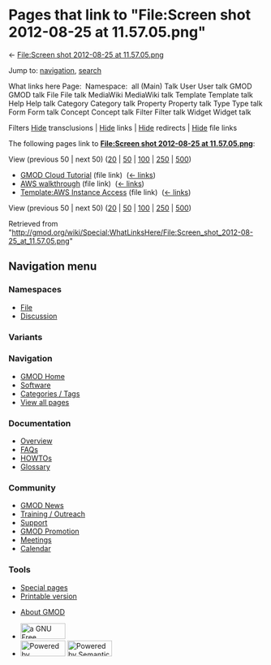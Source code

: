 <div id="mw-page-base" class="noprint">

</div>

<div id="mw-head-base" class="noprint">

</div>

<div id="content" class="mw-body" role="main">

<span id="top"></span>

<div id="mw-js-message" style="display:none;">

</div>



# <span dir="auto">Pages that link to "File:Screen shot 2012-08-25 at 11.57.05.png"</span>

<div id="bodyContent">

<div id="contentSub">

← [File:Screen shot 2012-08-25 at
11.57.05.png](/wiki/File:Screen_shot_2012-08-25_at_11.57.05.png "File:Screen shot 2012-08-25 at 11.57.05.png")

</div>

<div id="jump-to-nav" class="mw-jump">

Jump to: [navigation](#mw-navigation), [search](#p-search)

</div>

<div id="mw-content-text">

What links here Page:  Namespace:  all (Main) Talk User User talk GMOD
GMOD talk File File talk MediaWiki MediaWiki talk Template Template talk
Help Help talk Category Category talk Property Property talk Type Type
talk Form Form talk Concept Concept talk Filter Filter talk Widget
Widget talk

Filters
[Hide](/mediawiki/index.php?title=Special:WhatLinksHere/File:Screen_shot_2012-08-25_at_11.57.05.png&hidetrans=1 "Special:WhatLinksHere/File:Screen shot 2012-08-25 at 11.57.05.png")
transclusions \|
[Hide](/mediawiki/index.php?title=Special:WhatLinksHere/File:Screen_shot_2012-08-25_at_11.57.05.png&hidelinks=1 "Special:WhatLinksHere/File:Screen shot 2012-08-25 at 11.57.05.png")
links \|
[Hide](/mediawiki/index.php?title=Special:WhatLinksHere/File:Screen_shot_2012-08-25_at_11.57.05.png&hideredirs=1 "Special:WhatLinksHere/File:Screen shot 2012-08-25 at 11.57.05.png")
redirects \|
[Hide](/mediawiki/index.php?title=Special:WhatLinksHere/File:Screen_shot_2012-08-25_at_11.57.05.png&hideimages=1 "Special:WhatLinksHere/File:Screen shot 2012-08-25 at 11.57.05.png")
file links

The following pages link to **[File:Screen shot 2012-08-25 at
11.57.05.png](/wiki/File:Screen_shot_2012-08-25_at_11.57.05.png "File:Screen shot 2012-08-25 at 11.57.05.png")**:

View (previous 50 \| next 50)
([20](/mediawiki/index.php?title=Special:WhatLinksHere/File:Screen_shot_2012-08-25_at_11.57.05.png&limit=20 "Special:WhatLinksHere/File:Screen shot 2012-08-25 at 11.57.05.png")
\|
[50](/mediawiki/index.php?title=Special:WhatLinksHere/File:Screen_shot_2012-08-25_at_11.57.05.png&limit=50 "Special:WhatLinksHere/File:Screen shot 2012-08-25 at 11.57.05.png")
\|
[100](/mediawiki/index.php?title=Special:WhatLinksHere/File:Screen_shot_2012-08-25_at_11.57.05.png&limit=100 "Special:WhatLinksHere/File:Screen shot 2012-08-25 at 11.57.05.png")
\|
[250](/mediawiki/index.php?title=Special:WhatLinksHere/File:Screen_shot_2012-08-25_at_11.57.05.png&limit=250 "Special:WhatLinksHere/File:Screen shot 2012-08-25 at 11.57.05.png")
\|
[500](/mediawiki/index.php?title=Special:WhatLinksHere/File:Screen_shot_2012-08-25_at_11.57.05.png&limit=500 "Special:WhatLinksHere/File:Screen shot 2012-08-25 at 11.57.05.png"))

- [GMOD Cloud Tutorial](/wiki/GMOD_Cloud_Tutorial "GMOD Cloud Tutorial")
  (file link) ‎ <span class="mw-whatlinkshere-tools">([←
  links](/mediawiki/index.php?title=Special:WhatLinksHere&target=GMOD+Cloud+Tutorial "Special:WhatLinksHere"))</span>
- [AWS walkthrough](/wiki/AWS_walkthrough "AWS walkthrough") (file link)
  ‎ <span class="mw-whatlinkshere-tools">([←
  links](/mediawiki/index.php?title=Special:WhatLinksHere&target=AWS+walkthrough "Special:WhatLinksHere"))</span>
- [Template:AWS Instance
  Access](/wiki/Template:AWS_Instance_Access "Template:AWS Instance Access")
  (file link) ‎ <span class="mw-whatlinkshere-tools">([←
  links](/mediawiki/index.php?title=Special:WhatLinksHere&target=Template%3AAWS+Instance+Access "Special:WhatLinksHere"))</span>

View (previous 50 \| next 50)
([20](/mediawiki/index.php?title=Special:WhatLinksHere/File:Screen_shot_2012-08-25_at_11.57.05.png&limit=20 "Special:WhatLinksHere/File:Screen shot 2012-08-25 at 11.57.05.png")
\|
[50](/mediawiki/index.php?title=Special:WhatLinksHere/File:Screen_shot_2012-08-25_at_11.57.05.png&limit=50 "Special:WhatLinksHere/File:Screen shot 2012-08-25 at 11.57.05.png")
\|
[100](/mediawiki/index.php?title=Special:WhatLinksHere/File:Screen_shot_2012-08-25_at_11.57.05.png&limit=100 "Special:WhatLinksHere/File:Screen shot 2012-08-25 at 11.57.05.png")
\|
[250](/mediawiki/index.php?title=Special:WhatLinksHere/File:Screen_shot_2012-08-25_at_11.57.05.png&limit=250 "Special:WhatLinksHere/File:Screen shot 2012-08-25 at 11.57.05.png")
\|
[500](/mediawiki/index.php?title=Special:WhatLinksHere/File:Screen_shot_2012-08-25_at_11.57.05.png&limit=500 "Special:WhatLinksHere/File:Screen shot 2012-08-25 at 11.57.05.png"))

</div>

<div class="printfooter">

Retrieved from
"<http://gmod.org/wiki/Special:WhatLinksHere/File:Screen_shot_2012-08-25_at_11.57.05.png>"

</div>

<div id="catlinks" class="catlinks catlinks-allhidden">

</div>

<div class="visualClear">

</div>

</div>

</div>

<div id="mw-navigation">

## Navigation menu

<div id="mw-head">



<div id="left-navigation">

<div id="p-namespaces" class="vectorTabs" role="navigation"
aria-labelledby="p-namespaces-label">

### Namespaces

- <span id="ca-nstab-image"><a href="/wiki/File:Screen_shot_2012-08-25_at_11.57.05.png"
  accesskey="c" title="View the file page [c]">File</a></span>
- <span id="ca-talk"><a
  href="/mediawiki/index.php?title=File_talk:Screen_shot_2012-08-25_at_11.57.05.png&amp;action=edit&amp;redlink=1"
  accesskey="t"
  title="Discussion about the content page [t]">Discussion</a></span>

</div>

<div id="p-variants" class="vectorMenu emptyPortlet" role="navigation"
aria-labelledby="p-variants-label">

### 

### Variants[](#)

<div class="menu">

</div>

</div>

</div>

<div id="right-navigation">





</div>



</div>

</div>

</div>

<div id="mw-panel">

<div id="p-logo" role="banner">

<a href="/wiki/Main_Page"
style="background-image: url(http://gmod.org/images/GMOD-cogs.png);"
title="Visit the main page"></a>

</div>

<div id="p-Navigation" class="portal" role="navigation"
aria-labelledby="p-Navigation-label">

### Navigation

<div class="body">

- <span id="n-GMOD-Home">[GMOD Home](/wiki/Main_Page)</span>
- <span id="n-Software">[Software](/wiki/GMOD_Components)</span>
- <span id="n-Categories-.2F-Tags">[Categories /
  Tags](/wiki/Categories)</span>
- <span id="n-View-all-pages">[View all
  pages](/wiki/Special:AllPages)</span>

</div>

</div>

<div id="p-Documentation" class="portal" role="navigation"
aria-labelledby="p-Documentation-label">

### Documentation

<div class="body">

- <span id="n-Overview">[Overview](/wiki/Overview)</span>
- <span id="n-FAQs">[FAQs](/wiki/Category:FAQ)</span>
- <span id="n-HOWTOs">[HOWTOs](/wiki/Category:HOWTO)</span>
- <span id="n-Glossary">[Glossary](/wiki/Glossary)</span>

</div>

</div>

<div id="p-Community" class="portal" role="navigation"
aria-labelledby="p-Community-label">

### Community

<div class="body">

- <span id="n-GMOD-News">[GMOD News](/wiki/GMOD_News)</span>
- <span id="n-Training-.2F-Outreach">[Training /
  Outreach](/wiki/Training_and_Outreach)</span>
- <span id="n-Support">[Support](/wiki/Support)</span>
- <span id="n-GMOD-Promotion">[GMOD
  Promotion](/wiki/GMOD_Promotion)</span>
- <span id="n-Meetings">[Meetings](/wiki/Meetings)</span>
- <span id="n-Calendar">[Calendar](/wiki/Calendar)</span>

</div>

</div>

<div id="p-tb" class="portal" role="navigation"
aria-labelledby="p-tb-label">

### Tools

<div class="body">

- <span id="t-specialpages"><a href="/wiki/Special:SpecialPages" accesskey="q"
  title="A list of all special pages [q]">Special pages</a></span>
- <span id="t-print"><a
  href="/mediawiki/index.php?title=Special:WhatLinksHere/File:Screen_shot_2012-08-25_at_11.57.05.png&amp;printable=yes"
  rel="alternate" accesskey="p"
  title="Printable version of this page [p]">Printable version</a></span>

</div>

</div>

</div>

</div>

<div id="footer" role="contentinfo">

- <span id="footer-places-about">[About
  GMOD](/wiki/GMOD:About "GMOD:About")</span>

<!-- -->

- <span id="footer-copyrightico">[<img src="http://www.gnu.org/graphics/gfdl-logo-small.png" width="88"
  height="31" alt="a GNU Free Documentation License" />](http://www.gnu.org/licenses/fdl-1.3.html)</span>
- <span id="footer-poweredbyico">[<img src="/mediawiki/skins/common/images/poweredby_mediawiki_88x31.png"
  width="88" height="31" alt="Powered by MediaWiki" />](//www.mediawiki.org/)
  [<img
  src="/mediawiki/extensions/SemanticMediaWiki/includes/../resources/images/smw_button.png"
  width="88" height="31" alt="Powered by Semantic MediaWiki" />](https://www.semantic-mediawiki.org/wiki/Semantic_MediaWiki)</span>

<div style="clear:both">

</div>

</div>
